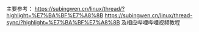 主要参考：
https://subingwen.cn/linux/thread/?highlight=%E7%BA%BF%E7%A8%8B
https://subingwen.cn/linux/thread-sync/?highlight=%E7%BA%BF%E7%A8%8B
及相应哔哩哔哩视频教程